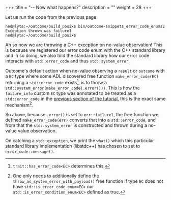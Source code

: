 +++
title = "-- Now what happens?"
description = ""
weight = 28
+++

Let us run the code from the previous page:

```
ned@lyta:~/outcome/build_posix$ bin/outcome-snippets_error_code_enums2
Exception thrown was failure1
ned@lyta:~/outcome/build_posix$
```

Ah so now we are throwing a C++ exception on no-value observation! This
is because we registered our error code enum with the C++ standard library
and in so doing, we also told the standard library how our error code
interacts with `std::error_code` and thus `std::system_error`.

Outcome's default action when no-value observing a `result` or `outcome`
with a `EC` type where some ADL discovered free function `make_error_code(EC)`
returning a `std::error_code` exists[^1], is to throw a 
`std::system_error(make_error_code(.error()))`. This is how the `failure_info`
custom `EC` type was annotated to be treated as a `std::error_code` in the
[previous section of the tutorial](../../payload/copy_file2), this is the exact
same mechanism[^2].

So above, because `.error()`
is set to `err::failure1`, the free function we defined `make_error_code(err)`
converts that into a `std::error_code`, and from that the `std::system_error`
is constructed and thrown during a no-value value observation.

On catching a `std::exception`, we print the `what()` which this particular
standard library implementation (libstdc++) has chosen to set to `error_code::message()`.

[^1]: `trait::has_error_code<EC>` determines this.

[^2]: One only needs to additionally define the `throw_as_system_error_with_payload()` free function if type `EC` does not have `std::is_error_code_enum<EC>` nor `std::is_error_condition_enum<EC>` defined as true.